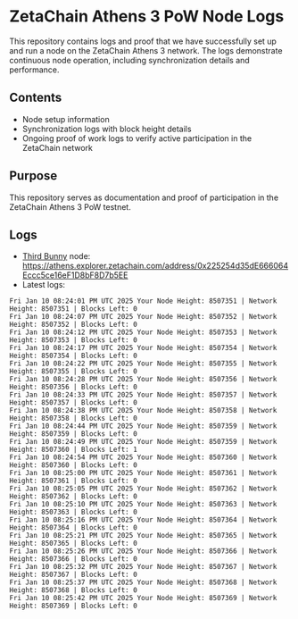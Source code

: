 # ZetaChain Athens 3 PoW Node Logs
This repository contains logs and proof that we have successfully set up and run a node on the ZetaChain Athens 3 network. The logs demonstrate continuous node operation, including synchronization details and performance.

## Contents
- Node setup information
- Synchronization logs with block height details
- Ongoing proof of work logs to verify active participation in the ZetaChain network

## Purpose
This repository serves as documentation and proof of participation in the ZetaChain Athens 3 PoW testnet.

## Logs

- [Third Bunny](https://thirdbunny.xyz/) node: https://athens.explorer.zetachain.com/address/0x225254d35dE666064Eccc5ce16eF1D8bF8D7b5EE
- Latest logs:
```
Fri Jan 10 08:24:01 PM UTC 2025 Your Node Height: 8507351 | Network Height: 8507351 | Blocks Left: 0
Fri Jan 10 08:24:07 PM UTC 2025 Your Node Height: 8507352 | Network Height: 8507352 | Blocks Left: 0
Fri Jan 10 08:24:12 PM UTC 2025 Your Node Height: 8507353 | Network Height: 8507353 | Blocks Left: 0
Fri Jan 10 08:24:17 PM UTC 2025 Your Node Height: 8507354 | Network Height: 8507354 | Blocks Left: 0
Fri Jan 10 08:24:22 PM UTC 2025 Your Node Height: 8507355 | Network Height: 8507355 | Blocks Left: 0
Fri Jan 10 08:24:28 PM UTC 2025 Your Node Height: 8507356 | Network Height: 8507356 | Blocks Left: 0
Fri Jan 10 08:24:33 PM UTC 2025 Your Node Height: 8507357 | Network Height: 8507357 | Blocks Left: 0
Fri Jan 10 08:24:38 PM UTC 2025 Your Node Height: 8507358 | Network Height: 8507358 | Blocks Left: 0
Fri Jan 10 08:24:44 PM UTC 2025 Your Node Height: 8507359 | Network Height: 8507359 | Blocks Left: 0
Fri Jan 10 08:24:49 PM UTC 2025 Your Node Height: 8507359 | Network Height: 8507360 | Blocks Left: 1
Fri Jan 10 08:24:54 PM UTC 2025 Your Node Height: 8507360 | Network Height: 8507360 | Blocks Left: 0
Fri Jan 10 08:25:00 PM UTC 2025 Your Node Height: 8507361 | Network Height: 8507361 | Blocks Left: 0
Fri Jan 10 08:25:05 PM UTC 2025 Your Node Height: 8507362 | Network Height: 8507362 | Blocks Left: 0
Fri Jan 10 08:25:10 PM UTC 2025 Your Node Height: 8507363 | Network Height: 8507363 | Blocks Left: 0
Fri Jan 10 08:25:16 PM UTC 2025 Your Node Height: 8507364 | Network Height: 8507364 | Blocks Left: 0
Fri Jan 10 08:25:21 PM UTC 2025 Your Node Height: 8507365 | Network Height: 8507365 | Blocks Left: 0
Fri Jan 10 08:25:26 PM UTC 2025 Your Node Height: 8507366 | Network Height: 8507366 | Blocks Left: 0
Fri Jan 10 08:25:32 PM UTC 2025 Your Node Height: 8507367 | Network Height: 8507367 | Blocks Left: 0
Fri Jan 10 08:25:37 PM UTC 2025 Your Node Height: 8507368 | Network Height: 8507368 | Blocks Left: 0
Fri Jan 10 08:25:42 PM UTC 2025 Your Node Height: 8507369 | Network Height: 8507369 | Blocks Left: 0
```
